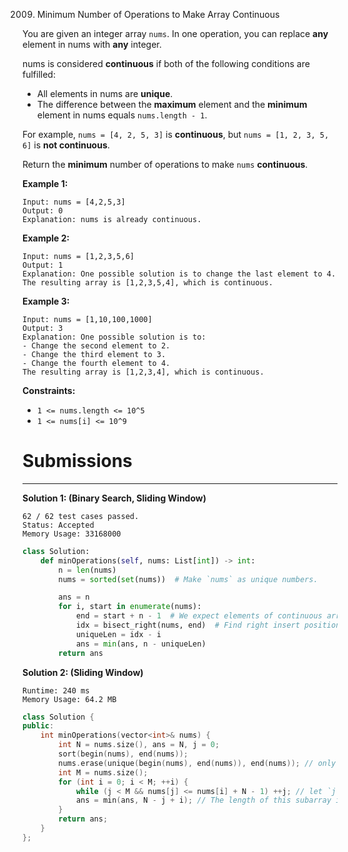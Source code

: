 2009. Minimum Number of Operations to Make Array Continuous

You are given an integer array `nums`. In one operation, you can replace **any** element in nums with **any** integer.

nums is considered **continuous** if both of the following conditions are fulfilled:

* All elements in nums are **unique**.
* The difference between the **maximum** element and the **minimum** element in nums equals `nums.length - 1`.

For example, `nums = [4, 2, 5, 3]` is **continuous**, but `nums = [1, 2, 3, 5, 6]` is **not continuous**.

Return the **minimum** number of operations to make `nums` **continuous**.

 

**Example 1:**
```
Input: nums = [4,2,5,3]
Output: 0
Explanation: nums is already continuous.
```

**Example 2:**
```
Input: nums = [1,2,3,5,6]
Output: 1
Explanation: One possible solution is to change the last element to 4.
The resulting array is [1,2,3,5,4], which is continuous.
```

**Example 3:**
```
Input: nums = [1,10,100,1000]
Output: 3
Explanation: One possible solution is to:
- Change the second element to 2.
- Change the third element to 3.
- Change the fourth element to 4.
The resulting array is [1,2,3,4], which is continuous.
```

**Constraints:**

* `1 <= nums.length <= 10^5`
* `1 <= nums[i] <= 10^9`

# Submissions
---
**Solution 1: (Binary Search, Sliding Window)**
```
62 / 62 test cases passed.
Status: Accepted
Memory Usage: 33168000
```
```python
class Solution:
    def minOperations(self, nums: List[int]) -> int:
        n = len(nums)
        nums = sorted(set(nums))  # Make `nums` as unique numbers.

        ans = n
        for i, start in enumerate(nums):
            end = start + n - 1  # We expect elements of continuous array must in range [start..end]
            idx = bisect_right(nums, end)  # Find right insert position
            uniqueLen = idx - i
            ans = min(ans, n - uniqueLen)
        return ans
```

**Solution 2: (Sliding Window)**
```
Runtime: 240 ms
Memory Usage: 64.2 MB
```
```c++
class Solution {
public:
    int minOperations(vector<int>& nums) {
        int N = nums.size(), ans = N, j = 0;
        sort(begin(nums), end(nums));
        nums.erase(unique(begin(nums), end(nums)), end(nums)); // only keep unique elements
        int M = nums.size();
        for (int i = 0; i < M; ++i) {
            while (j < M && nums[j] <= nums[i] + N - 1) ++j; // let `j` point to the first element that is out of range -- `> A[i] + N - 1`.
            ans = min(ans, N - j + i); // The length of this subarray is `j - i`. We need to replace `N - j + i` elements to make it continuous.
        }
        return ans;
    }
};
```

